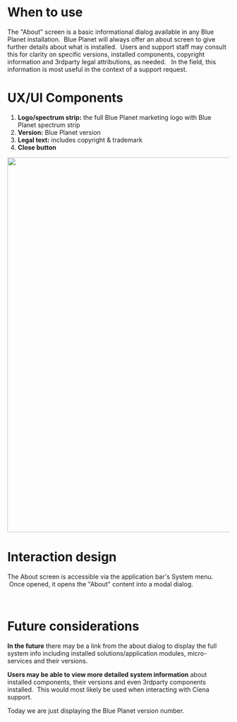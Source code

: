 # When to use

The "About" screen is a basic informational dialog available in any Blue Planet installation.  Blue Planet will always offer an about screen to give further details about what is installed.  Users and support staff may consult this for clarity on specific versions, installed components, copyright information and 3rdparty legal attributions, as needed.   In the field, this information is most useful in the context of a support request.

# UX/UI Components

1.  **Logo/spectrum strip:** the full Blue Planet marketing logo with Blue Planet spectrum strip
2.  **Version:** Blue Planet version
3.  **Legal text:** includes copyright & trademark
4.  **Close button**

<span class="confluence-embedded-file-wrapper confluence-embedded-manual-size"><img src="assets/images/169228749/176932731.png" class="confluence-embedded-image" width="850" /></span>

# Interaction design

The About screen is accessible via the application bar's System menu.  Once opened, it opens the "About" content into a modal dialog.

 

# Future considerations

**In the future** there may be a link from the about dialog to display the full system info including installed solutions/application modules, micro-services and their versions.

**Users may be able to view more detailed system information** about installed components, their versions and even 3rdparty components installed.  This would most likely be used when interacting with Ciena support.

Today we are just displaying the Blue Planet version number.

